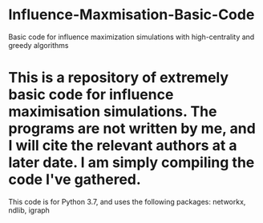 # Influence-Maxmisation-Basic-Code
Basic code for influence maximization simulations with high-centrality and greedy algorithms 

# This is a repository of extremely basic code for influence maximisation simulations. The programs are not written by me, and I will cite the relevant authors at a later date. I am simply compiling the code I've gathered. 

This code is for Python 3.7, and uses the following packages: networkx, ndlib, igraph
